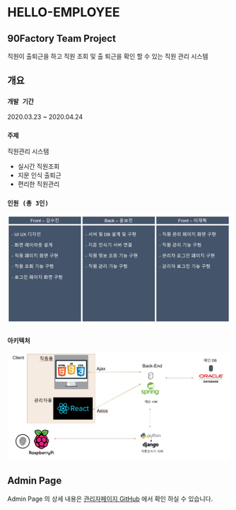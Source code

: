 # HELLO-EMPLOYEE

## 90Factory Team Project

직원이 출퇴근을 하고 직원 조회 및 출 퇴근을 확인 할 수 있는 직원 관리 시스템

## 개요

### `개발 기간`

2020.03.23 ~ 2020.04.24

### `주제`

직원관리 시스템

- 실시간 직원조회
- 지문 인식 출퇴근
- 편리한 직원관리

### `인원 (총 3인)`

<img src="./ReadMe/Roll.jpg">

### `아키텍처`

<img src="./ReadMe/Arch.jpg">

## Admin Page

Admin Page 의 상세 내용은
[관리자페이지 GitHub](https://github.com/jhlee225/hello-employee-admin)
에서 확인 하실 수 있습니다.
